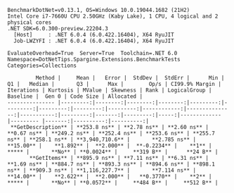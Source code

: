 
    BenchmarkDotNet=v0.13.1, OS=Windows 10.0.19044.1682 (21H2)
    Intel Core i7-7660U CPU 2.50GHz (Kaby Lake), 1 CPU, 4 logical and 2 physical cores
    .NET SDK=6.0.300-preview.22204.3
      [Host]     : .NET 6.0.4 (6.0.422.16404), X64 RyuJIT
      Job-LWZYFI : .NET 6.0.4 (6.0.422.16404), X64 RyuJIT

    EvaluateOverhead=True  Server=True  Toolchain=.NET 6.0  
    Namespace=DotNetTips.Spargine.Extensions.BenchmarkTests  Categories=Collections  

             Method |     Mean |   Error |  StdDev |  StdErr |      Min |       Q1 |   Median |       Q3 |      Max |        Op/s | CI99.9% Margin | Iterations | Kurtosis | MValue | Skewness | Rank | LogicalGroup | Baseline |  Gen 0 | Code Size | Allocated |
    --------------- |---------:|--------:|--------:|--------:|---------:|---------:|---------:|---------:|---------:|------------:|---------------:|-----------:|---------:|-------:|---------:|-----:|------------- |--------- |-------:|----------:|----------:|
     **GetDescription** | **253.8 ns** | **2.78 ns** | **2.60 ns** | **0.67 ns** | **249.2 ns** | **252.4 ns** | **253.6 ns** | **255.7 ns** | **258.1 ns** | **3,940,710.6** |       **2.785 ns** |      **15.00** |    **1.892** |  **2.000** |  **-0.2234** |    **1** |            ***** |       **No** | **0.0024** |     **319 B** |      **24 B** |
           **GetItems** | **895.9 ns** | **7.11 ns** | **6.31 ns** | **1.69 ns** | **884.7 ns** | **893.3 ns** | **894.6 ns** | **898.1 ns** | **909.3 ns** | **1,116,227.7** |       **7.114 ns** |      **14.00** |    **2.622** |  **2.000** |   **0.3770** |    **2** |            ***** |       **No** | **0.0572** |     **484 B** |     **512 B** |
